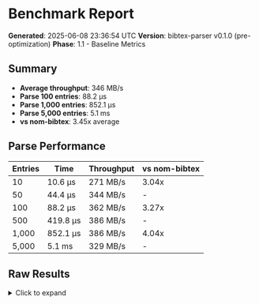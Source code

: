 # Benchmark Report

**Generated**: 2025-06-08 23:36:54 UTC
**Version**: bibtex-parser v0.1.0 (pre-optimization)
**Phase**: 1.1 - Baseline Metrics

## Summary

- **Average throughput**: 346 MB/s
- **Parse 100 entries**: 88.2 µs
- **Parse 1,000 entries**: 852.1 µs
- **Parse 5,000 entries**: 5.1 ms
- **vs nom-bibtex**: 3.45x average

## Parse Performance

| Entries | Time     | Throughput | vs nom-bibtex |
|---------|----------|------------|---------------|
| 10      | 10.6 µs  | 271 MB/s   | 3.04x         |
| 50      | 44.4 µs  | 344 MB/s   | -             |
| 100     | 88.2 µs  | 362 MB/s   | 3.27x         |
| 500     | 419.8 µs | 386 MB/s   | -             |
| 1,000   | 852.1 µs | 386 MB/s   | 4.04x         |
| 5,000   | 5.1 ms   | 329 MB/s   | -             |

## Raw Results

<details>
<summary>Click to expand</summary>

```json
{
  "bibtex_parser/parse/10": 10340.889760072725,
  "bibtex_parser/parse/100": 86780.89778208334,
  "bibtex_parser/parse/1000": 830883.8267756413,
  "bibtex_parser/parse/50": 44391.5072568685,
  "bibtex_parser/parse/500": 419787.88846245944,
  "bibtex_parser/parse/5000": 5074370.511499999,
  "memory_usage/parse_and_query": 101704.46478613449,
  "memory_usage/string_expansion": 158691.0354939051,
  "operations/find_by_field": 126141.40482490158,
  "operations/find_by_key_hit": 365.86861253357654,
  "operations/find_by_key_miss": 468.9016918837158,
  "operations/find_by_type_common": 18747.9913078422,
  "operations/find_by_type_rare": 18520.561429810987,
  "parser_comparison/bibtex-parser/10": 10552.78527321394,
  "parser_comparison/bibtex-parser/100": 88200.95090735078,
  "parser_comparison/bibtex-parser/1000": 852055.6927060224,
  "parser_comparison/nom-bibtex/10": 32119.186627106264,
  "parser_comparison/nom-bibtex/100": 288634.7731098463,
  "parser_comparison/nom-bibtex/1000": 3444375.738089359
}
```

</details>
